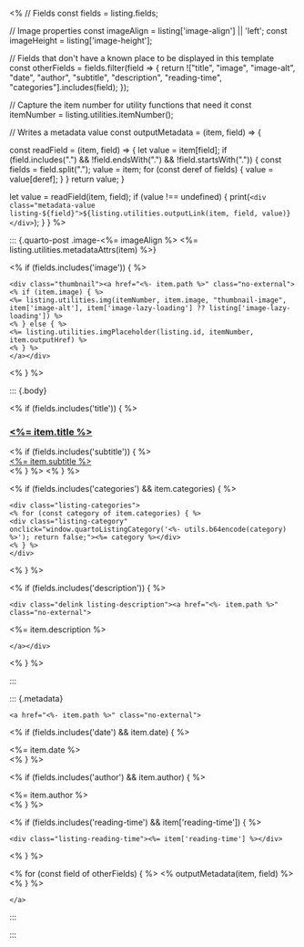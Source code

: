 <%
// Fields
const fields = listing.fields;

// Image properties
const imageAlign = listing['image-align'] || 'left';
const imageHeight = listing['image-height'];

// Fields that don't have a known place to be displayed in this template
const otherFields = fields.filter(field => {
return !["title", "image", "image-alt", "date", "author", "subtitle", "description", "reading-time", "categories"].includes(field);
});

// Capture the item number for utility functions that need it
const itemNumber = listing.utilities.itemNumber();

// Writes a metadata value
const outputMetadata = (item, field) => {

const readField = (item, field) => {
let value = item[field];
if (field.includes(".") && !field.endsWith(".") && !field.startsWith(".")) {
const fields = field.split(".");
value = item;
for (const deref of fields) {
value = value[deref];
}
}
return value;
}

let value = readField(item, field);
if (value !== undefined) {
print(`<div class="metadata-value listing-${field}">${listing.utilities.outputLink(item, field, value)}</div>`);
 }
}
%>

::: {.quarto-post .image-<%= imageAlign %> <%= listing.utilities.metadataAttrs(item) %>}

<% if (fields.includes('image')) { %>

```{=html}
<div class="thumbnail"><a href="<%- item.path %>" class="no-external">
<% if (item.image) { %>
<%= listing.utilities.img(itemNumber, item.image, "thumbnail-image", item['image-alt'], item['image-lazy-loading'] ?? listing['image-lazy-loading']) %>
<% } else { %>
<%= listing.utilities.imgPlaceholder(listing.id, itemNumber, item.outputHref) %>
<% } %>
</a></div>
```

<% } %>

::: {.body}

<% if (fields.includes('title')) { %>
<h3 class="no-anchor listing-title"><a href="<%- item.path %>" class="no-external"><%= item.title %></a></h3>
<% if (fields.includes('subtitle')) { %>
<div class="listing-subtitle"><a href="<%- item.path %>" class="no-external"><%= item.subtitle %></a></div>
<% } %>
<% } %>

<% if (fields.includes('categories') && item.categories) { %>

```{=html}
<div class="listing-categories">
<% for (const category of item.categories) { %>
<div class="listing-category" onclick="window.quartoListingCategory('<%- utils.b64encode(category) %>'); return false;"><%= category %></div>
<% } %>
</div>
```

<% } %>

<% if (fields.includes('description')) { %>

```{=html}
<div class="delink listing-description"><a href="<%- item.path %>" class="no-external">
```

<%= item.description %>

```{=html}
</a></div>
```

<% } %>

:::

::: {.metadata}

```{=html}
<a href="<%- item.path %>" class="no-external">
```

<% if (fields.includes('date') && item.date) { %>
<div class="listing-date"><%= item.date %></div>
<% } %>

<% if (fields.includes('author') && item.author) { %>
<div class="listing-author"><%= item.author %></div>
<% } %>

<% if (fields.includes('reading-time') && item['reading-time']) { %>

```{=html}
<div class="listing-reading-time"><%= item['reading-time'] %></div>
```

<% } %>

<% for (const field of otherFields) { %>
<% outputMetadata(item, field) %>
<% } %>

```{=html}
</a>
```

:::

:::
